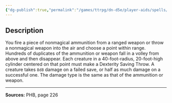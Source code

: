 ```yaml
---
{"dg-publish":true,"permalink":"/games/ttrpg/dn-d5e/player-aids/spells/level-5/conjure-volley/","tags":["ttrpg/dnd/5e","verbal","somatic","material","spell"],"noteIcon":""}
---
```



## Description
You fire a piece of nonmagical ammunition from a ranged weapon or throw a nonmagical weapon into the air and choose a point within range.
Hundreds of duplicates of the ammunition or weapon fall in a volley from above and then disappear.
Each creature in a 40-foot-radius, 20-foot-high cylinder centered on that point must make a Dexterity Saving Throw.
A creature takes `8d8` damage on a failed save, or half as much damage on a successful one.
The damage type is the same as that of the ammunition or weapon.

---

**Sources:** PHB, page 226
